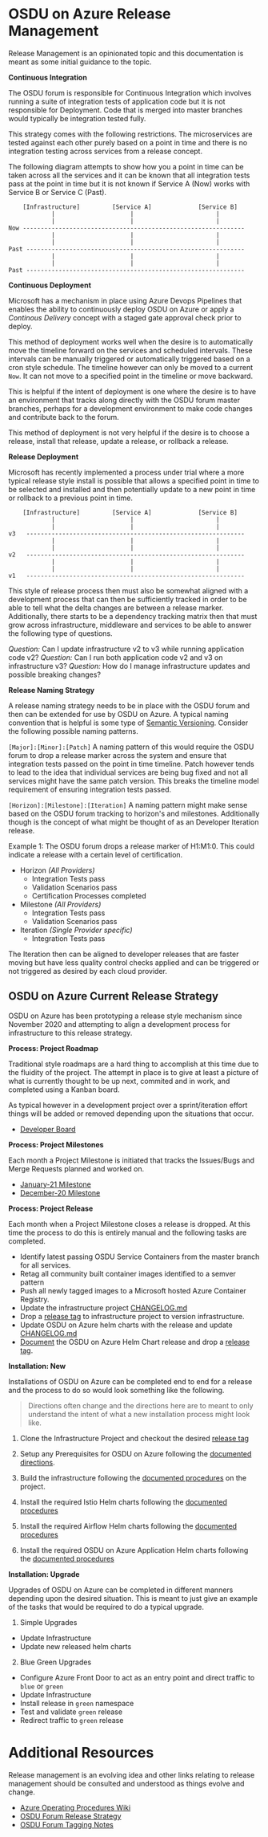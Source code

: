 # OSDU on Azure Release Management

Release Management is an opinionated topic and this documentation is meant as some initial guidance to the topic.

__Continuous Integration__

The OSDU forum is responsible for Continuous Integration which involves running a suite of integration tests of application code but it is not responsible for Deployment.  Code that is merged into master branches would typically be integration tested fully.

This strategy comes with the following restrictions.  The microservices are tested against each other purely based on a point in time and there is no integration testing across services from a release concept.

The following diagram attempts to show how you a point in time can be taken across all the services and it can be known that all integration tests pass at the point in time but it is not known if Service A (Now) works with Service B or Service C (Past).

```
    [Infrastructure]         [Service A]             [Service B]
            |                     |                       |
            |                     |                       |
Now --------------------------------------------------------------
            |                     |                       |
            |                     |                       |
Past -------------------------------------------------------------
            |                     |                       |
            |                     |                       |
Past -------------------------------------------------------------

```

__Continuous Deployment__

Microsoft has a mechanism in place using Azure Devops Pipelines that enables the ability to continuously deploy OSDU on Azure or apply a _Continous Delivery_ concept with a staged gate approval check prior to deploy.

This method of deployment works well when the desire is to automatically move the timeline forward on the services and scheduled intervals.  These intervals can be manually triggered or automatically triggered based on a cron style schedule.  The timeline however can only be moved to a current `Now`.  It can not move to a specified point in the timeline or move backward.

This is helpful if the intent of deployment is one where the desire is to have an environment that tracks along directly with the OSDU forum master branches, perhaps for a development environment to make code changes and contribute back to the forum.

This method of deployment is not very helpful if the desire is to choose a release, install that release, update a release, or rollback a release.

__Release Deployment__

Microsoft has recently implemented a process under trial where a more typical release style install is possible that allows a specified point in time to be selected and installed and then potentially update to a new point in time or rollback to a previous point in time.


```
    [Infrastructure]         [Service A]             [Service B]
            |                     |                       |
            |                     |                       |
v3   -------------------------------------------------------------
            |                     |                       |
            |                     |                       |
v2   -------------------------------------------------------------
            |                     |                       |
            |                     |                       |
v1   -------------------------------------------------------------

```

This style of release process then must also be somewhat aligned with a development process that can then be sufficiently tracked in order to be able to tell what the delta changes are between a release marker.  Additionally, there starts to be a dependency tracking matrix then that must grow across infrastructure, middleware and services to be able to answer the following type of questions.

_Question:_ Can I update infrastructure v2 to v3 while running application code v2?
_Question:_ Can I run both application code v2 and v3 on infrastructure v3?
_Question:_ How do I manage infrastructure updates and possible breaking changes?

__Release Naming Strategy__

A release naming strategy needs to be in place with the OSDU forum and then can be extended for use by OSDU on Azure.  A typical naming convention that is helpful is some type of [Semantic Versioning](https://semver.org/).  Consider the following possible naming patterns.

`[Major]:[Minor]:[Patch]`
A naming pattern of this would require the OSDU forum to drop a release marker across the system and ensure that integration tests passed on the point in time timeline.  Patch however tends to lead to the idea that individual services are being bug fixed and not all services might have the same patch version.  This breaks the timeline model requirement of ensuring integration tests passed.

`[Horizon]:[Milestone]:[Iteration]`
A naming pattern might make sense based on the OSDU forum tracking to horizon's and milestones.  Additionally though is the concept of what might be thought of as an Developer Iteration release.

Example 1:
The OSDU forum drops a release marker of H1:M1:0.  This could indicate a release with a certain level of certification.

- Horizon _(All Providers)_
  - Integration Tests pass
  - Validation Scenarios pass
  - Certification Processes completed
- Milestone _(All Providers)_
  - Integration Tests pass
  - Validation Scenarios pass
- Iteration _(Single Provider specific)_
  - Integration Tests pass

The Iteration then can be aligned to developer releases that are faster moving but have less quality control checks applied and can be triggered or not triggered as desired by each cloud provider.

## OSDU on Azure Current Release Strategy

OSDU on Azure has been prototyping a release style mechanism since November 2020 and attempting to align a development process for infrastructure to this release strategy.

__Process: Project Roadmap__

Traditional style roadmaps are a hard thing to accomplish at this time due to the fluidity of the project.  The attempt in place is to give at least a picture of what is currently thought to be up next, commited and in work, and completed using a Kanban board.

As typical however in a development project over a sprint/iteration effort things will be added or removed depending upon the situations that occur.

- [Developer Board](https://community.opengroup.org/osdu/platform/deployment-and-operations/infra-azure-provisioning/-/boards)


__Process: Project Milestones__

Each month a Project Milestone is initiated that tracks the Issues/Bugs and Merge Requests planned and worked on.

- [January-21  Milestone](https://community.opengroup.org/osdu/platform/deployment-and-operations/infra-azure-provisioning/-/milestones/5)
- [December-20 Milestone](https://community.opengroup.org/osdu/platform/deployment-and-operations/infra-azure-provisioning/-/milestones/4)

__Process: Project Release__

Each month when a Project Milestone closes a release is dropped.  At this time the process to do this is entirely manual and the following tasks are completed.

- Identify latest passing OSDU Service Containers from the master branch for all services.
- Retag all community built container images identified to a semver pattern
- Push all newly tagged images to a Microsoft hosted Azure Container Registry.
- Update the infrastructure project [CHANGELOG.md](https://community.opengroup.org/osdu/platform/deployment-and-operations/infra-azure-provisioning/-/blob/master/CHANGELOG.md)
- Drop a [release tag](https://community.opengroup.org/osdu/platform/deployment-and-operations/infra-azure-provisioning/-/tags/azure-0.4.3) to infrastructure project to version infrastructure.
- Update OSDU on Azure helm charts with the release and update [CHANGELOG.md](https://community.opengroup.org/osdu/platform/deployment-and-operations/helm-charts-azure/-/blob/master/CHANGELOG.md)
- [Document](https://community.opengroup.org/osdu/platform/deployment-and-operations/helm-charts-azure/-/blob/master/README.md#app-version-043-2021-1-25) the OSDU on Azure Helm Chart release and drop a [release tag](https://community.opengroup.org/osdu/platform/deployment-and-operations/helm-charts-azure/-/tags/azure-0.4.3).


__Installation: New__

Installations of OSDU on Azure can be completed end to end for a release and the process to do so would look something like the following.

> Directions often change and the directions here are to meant to only understand the intent of what a new installation process might look like.

1. Clone the Infrastructure Project and checkout the desired [release tag](https://community.opengroup.org/osdu/platform/deployment-and-operations/infra-azure-provisioning/-/tree/azure-0.4.3)

2. Setup any Prerequisites for OSDU on Azure following the [documented directions](https://community.opengroup.org/osdu/platform/deployment-and-operations/infra-azure-provisioning/-/blob/azure-0.4.3/README.md#prerequisites).

2. Build the infrastructure following the [documented procedures](https://community.opengroup.org/osdu/platform/deployment-and-operations/infra-azure-provisioning/-/blob/azure-0.4.3/README.md) on the project.

3. Install the required Istio Helm charts following the [documented procedures](https://community.opengroup.org/osdu/platform/deployment-and-operations/helm-charts-azure/-/blob/azure-0.4.3/osdu-istio/README.md)

4. Install the required Airflow Helm charts following the [documented procedures](https://community.opengroup.org/osdu/platform/deployment-and-operations/helm-charts-azure/-/blob/azure-0.4.3/osdu-airflow/README.md)

5. Install the required OSDU on Azure Application Helm charts following the [documented procedures](https://community.opengroup.org/osdu/platform/deployment-and-operations/helm-charts-azure/-/blob/azure-0.4.3/osdu-azure/README.md)


__Installation: Upgrade__

Upgrades of OSDU on Azure can be completed in different manners depending upon the desired situation.  This is meant to just give an example of the tasks that would be required to do a typical upgrade.

1. Simple Upgrades

- Update Infrastructure
- Update new released helm charts

2. Blue Green Upgrades

- Configure Azure Front Door to act as an entry point and direct traffic to `blue` or `green`
- Update Infrastructure
- Install release in `green` namespace
- Test and validate `green` release
- Redirect traffic to `green` release


# Additional Resources

Release management is an evolving idea and other links relating to release management should be consulted and understood as things evolve and change.

- [Azure Operating Procedures Wiki](https://community.opengroup.org/osdu/documentation/-/wikis/Azure-Operating-Procedures-for-OSDU#deployment-and-release-management)
- [OSDU Forum Release Strategy](https://community.opengroup.org/osdu/governance/project-management-committee/-/wikis/Release-Strategy)
- [OSDU Forum Tagging Notes](https://community.opengroup.org/osdu/governance/project-management-committee/-/wikis/Release-0.4-Tagging-Notes)
